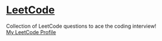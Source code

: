 # [LeetCode](https://leetcode.com/)
Collection of LeetCode questions to ace the coding interview!  
[My LeetCode Profile](https://leetcode.com/gunhoo2016/) 
